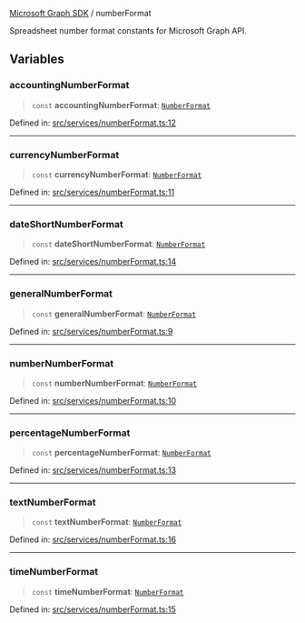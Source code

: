 [Microsoft Graph SDK](README.md) / numberFormat

Spreadsheet number format constants for Microsoft Graph API.

## Variables

### accountingNumberFormat

> `const` **accountingNumberFormat**: [`NumberFormat`](NumberFormat-1.md#numberformat)

Defined in: [src/services/numberFormat.ts:12](https://github.com/Future-Secure-AI/microsoft-graph/blob/main/src/services/numberFormat.ts#L12)

***

### currencyNumberFormat

> `const` **currencyNumberFormat**: [`NumberFormat`](NumberFormat-1.md#numberformat)

Defined in: [src/services/numberFormat.ts:11](https://github.com/Future-Secure-AI/microsoft-graph/blob/main/src/services/numberFormat.ts#L11)

***

### dateShortNumberFormat

> `const` **dateShortNumberFormat**: [`NumberFormat`](NumberFormat-1.md#numberformat)

Defined in: [src/services/numberFormat.ts:14](https://github.com/Future-Secure-AI/microsoft-graph/blob/main/src/services/numberFormat.ts#L14)

***

### generalNumberFormat

> `const` **generalNumberFormat**: [`NumberFormat`](NumberFormat-1.md#numberformat)

Defined in: [src/services/numberFormat.ts:9](https://github.com/Future-Secure-AI/microsoft-graph/blob/main/src/services/numberFormat.ts#L9)

***

### numberNumberFormat

> `const` **numberNumberFormat**: [`NumberFormat`](NumberFormat-1.md#numberformat)

Defined in: [src/services/numberFormat.ts:10](https://github.com/Future-Secure-AI/microsoft-graph/blob/main/src/services/numberFormat.ts#L10)

***

### percentageNumberFormat

> `const` **percentageNumberFormat**: [`NumberFormat`](NumberFormat-1.md#numberformat)

Defined in: [src/services/numberFormat.ts:13](https://github.com/Future-Secure-AI/microsoft-graph/blob/main/src/services/numberFormat.ts#L13)

***

### textNumberFormat

> `const` **textNumberFormat**: [`NumberFormat`](NumberFormat-1.md#numberformat)

Defined in: [src/services/numberFormat.ts:16](https://github.com/Future-Secure-AI/microsoft-graph/blob/main/src/services/numberFormat.ts#L16)

***

### timeNumberFormat

> `const` **timeNumberFormat**: [`NumberFormat`](NumberFormat-1.md#numberformat)

Defined in: [src/services/numberFormat.ts:15](https://github.com/Future-Secure-AI/microsoft-graph/blob/main/src/services/numberFormat.ts#L15)
